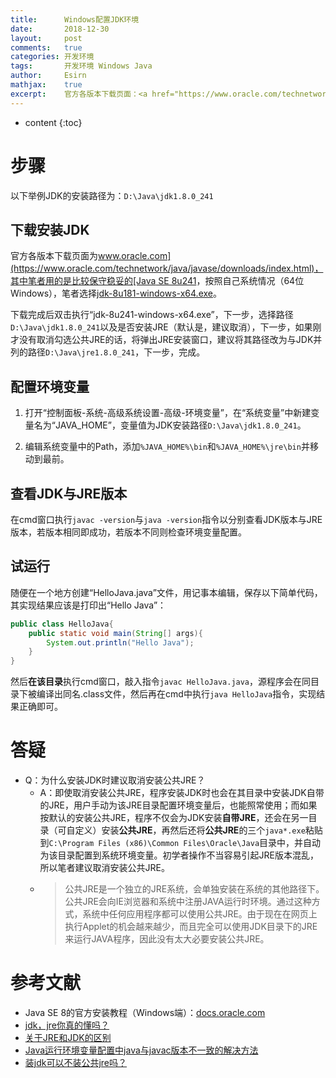 ```yaml
---
title:		Windows配置JDK环境
date:		2018-12-30
layout:		post
comments:	true
categories: 开发环境
tags:		开发环境 Windows Java
author:		Esirn
mathjax:	true
excerpt: 	官方各版本下载页面：<a href="https://www.oracle.com/technetwork/java/javase/downloads/index.html">www.oracle.com</a>
---
```

* content
{:toc}

# 步骤
以下举例JDK的安装路径为：`D:\Java\jdk1.8.0_241`

## 下载安装JDK
官方各版本下载页面为[www.oracle.com](https://www.oracle.com/technetwork/java/javase/downloads/index.html)，其中笔者用的是比较保守稳妥的[Java SE 8u241](https://www.oracle.com/cn/java/technologies/javase/javase-jdk8-downloads.html)，按照自己系统情况（64位Windows），笔者选择[jdk-8u181-windows-x64.exe](jdk-8u181-windows-x64.exe)。

下载完成后双击执行“jdk-8u241-windows-x64.exe”，下一步，选择路径`D:\Java\jdk1.8.0_241`以及是否安装JRE（默认是，建议取消），下一步，如果刚才没有取消勾选公共JRE的话，将弹出JRE安装窗口，建议将其路径改为与JDK并列的路径`D:\Java\jre1.8.0_241`，下一步，完成。 

## 配置环境变量
1. 打开“控制面板-系统-高级系统设置-高级-环境变量”，在“系统变量”中新建变量名为“JAVA_HOME”，变量值为JDK安装路径`D:\Java\jdk1.8.0_241`。 

2. 编辑系统变量中的Path，添加`%JAVA_HOME%\bin`和`%JAVA_HOME%\jre\bin`并移动到最前。 

## 查看JDK与JRE版本
在cmd窗口执行`javac -version`与`java -version`指令以分别查看JDK版本与JRE版本，若版本相同即成功，若版本不同则检查环境变量配置。

## 试运行
随便在一个地方创建“HelloJava.java”文件，用记事本编辑，保存以下简单代码，其实现结果应该是打印出“Hello Java”： 
~~~java
public class HelloJava{
	public static void main(String[] args){
		System.out.println("Hello Java");
	}
}
~~~
然后**在该目录**执行cmd窗口，敲入指令`javac HelloJava.java`，源程序会在同目录下被编译出同名.class文件，然后再在cmd中执行`java HelloJava`指令，实现结果正确即可。 

# 答疑
- Q：为什么安装JDK时建议取消安装公共JRE？  
  - A：即使取消安装公共JRE，程序安装JDK时也会在其目录中安装JDK自带的JRE，用户手动为该JRE目录配置环境变量后，也能照常使用；而如果按默认的安装公共JRE，程序不仅会为JDK安装**自带JRE**，还会在另一目录（可自定义）安装**公共JRE**，再然后还将**公共JRE**的三个`java*.exe`粘贴到`C:\Program Files (x86)\Common Files\Oracle\Java`目录中，并自动为该目录配置到系统环境变量。初学者操作不当容易引起JRE版本混乱，所以笔者建议取消安装公共JRE。
  - >公共JRE是一个独立的JRE系统，会单独安装在系统的其他路径下。公共JRE会向IE浏览器和系统中注册JAVA运行时环境。通过这种方式，系统中任何应用程序都可以使用公共JRE。由于现在在网页上执行Applet的机会越来越少，而且完全可以使用JDK目录下的JRE来运行JAVA程序，因此没有太大必要安装公共JRE。

# 参考文献
- Java SE 8的官方安装教程（Windows端）：[docs.oracle.com](https://docs.oracle.com/javase/8/docs/technotes/guides/install/windows_jdk_install.html#CHDEBCCJ)
- [jdk，jre你真的懂吗？](https://ihyperwin.iteye.com/blog/1513754) 
- [关于JRE和JDK的区别](https://blog.csdn.net/shaochenshuo/article/details/78507132) 
- [Java运行环境变量配置中java与javac版本不一致的解决方法](https://www.cnblogs.com/alex-zou/p/8297541.html)
- [装jdk可以不装公共jre吗？](https://segmentfault.com/q/1010000014714440/)

